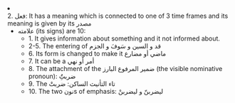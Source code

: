 <li class="col 6"><div class="nodecontent">2. فعل: It has a meaning which is connected to one of 3 time frames and its meaning is given by its مصدر</div>
		<ul class="subexp">
	<li class="col"><div class="nodecontent">علامته (its signs) are 10:</div>
		<ul class="subexp">
	<li class="basic"><div class="nodecontent">1. It gives information about something and it not informed about.</div></li>
	<li class="basic"><div class="nodecontent">2-5. The entering of قد و السين و سَوفَ و الجزم</div></li>
	<li class="basic"><div class="nodecontent">6. Its form is changed to make it ماضي أو مضارع</div></li>
	<li class="basic"><div class="nodecontent">7. It can be a أمر أو نهي</div></li>
	<li class="basic"><div class="nodecontent">8. The attachment of the ضمير المرفوع البارز (the visible nominative pronoun): ضربتَُِ</div></li>
	<li class="basic"><div class="nodecontent">9. The تاء التأنيث الساكن: ضربتْ</div></li>
	<li class="basic"><div class="nodecontent">10. The two نونs of emphasis: ليضربنّ و ليضربنْ</div></li></ul></li></ul></li>